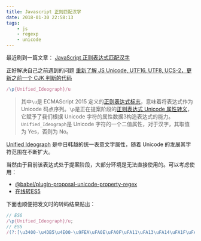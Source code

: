 ```yaml
---
title: Javascript 正则匹配汉字
date: 2018-01-30 22:58:13
tags:
    - js
    - regexp
    - unicode
---
```


最近刷到一篇文章： [JavaScript 正则表达式匹配汉字](https://jhuang.me/2018/01/26/JavaScript-%E6%AD%A3%E5%88%99%E8%A1%A8%E8%BE%BE%E5%BC%8F%E5%8C%B9%E9%85%8D%E6%B1%89%E5%AD%97/)

正好解决自己之前遇到的问题 [重新了解 JS Unicode, UTF16, UTF8, UCS-2，更新之前一个 CJK 判断的代码](https://github.com/zemzheng/blog/issues/1)

```javascript
/\p{Unified_Ideograph}/u
```
> 其中`\u`是 ECMAScript 2015 定义的[正则表达式标志](https://developer.mozilla.org/zh-CN/docs/Web/JavaScript/Reference/Global_Objects/RegExp)，意味着将表达式作为 Unicode 码点序列。`\p`是正在提案阶段的[正则表达式 Unicode 属性转义](https://github.com/tc39/proposal-regexp-unicode-property-escapes)，它赋予了我们根据 Unicode 字符的属性数据3构造表达式的能力。`Unified_Ideograph`是 Unicode 字符的一个二值属性，对于汉字，其取值为 Yes，否则为 No。

[Unified Ideograph](https://en.wikipedia.org/wiki/CJK_Unified_Ideographs) 是中日韩越的统一表意文字属性，随着 Unicode 的发展其字符范围在不断扩大。

当然由于目前该表达式处于提案阶段，大部分环境是无法直接使用的。可以考虑使用：
- [@babel/plugin-proposal-unicode-property-regex](https://github.com/babel/babel/tree/master/packages/babel-plugin-proposal-unicode-property-regex)
- [在线转ES5](https://mothereff.in/regexpu#input=/%5Cp%7BUnified_Ideograph%7D/u%3B&unicodePropertyEscape=1)

下面也顺便把发文时的转码结果贴出：
```javascript
// ES6
/\p{Unified_Ideograph}/u;
// ES5
/(?:[\u3400-\u4DB5\u4E00-\u9FEA\uFA0E\uFA0F\uFA11\uFA13\uFA14\uFA1F\uFA21\uFA23\uFA24\uFA27-\uFA29]|[\uD840-\uD868\uD86A-\uD86C\uD86F-\uD872\uD874-\uD879][\uDC00-\uDFFF]|\uD869[\uDC00-\uDED6\uDF00-\uDFFF]|\uD86D[\uDC00-\uDF34\uDF40-\uDFFF]|\uD86E[\uDC00-\uDC1D\uDC20-\uDFFF]|\uD873[\uDC00-\uDEA1\uDEB0-\uDFFF]|\uD87A[\uDC00-\uDFE0])/;
```
